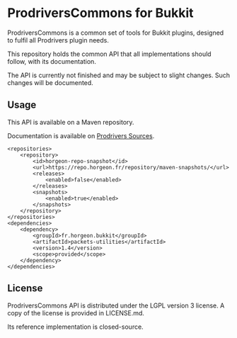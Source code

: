 # ProdriversCommons for Bukkit

ProdriversCommons is a common set of tools for Bukkit plugins, designed to fulfil all Prodrivers plugin needs.

This repository holds the common API that all implementations should follow, with its documentation.

The API is currently not finished and may be subject to slight changes. Such changes will be documented.

## Usage

This API is available on a Maven repository.

Documentation is available on [Prodrivers Sources](http://commons.sources.prodrivers.fr).

```
<repositories>
	<repository>
		<id>horgeon-repo-snapshot</id>
		<url>https://repo.horgeon.fr/repository/maven-snapshots/</url>
		<releases>
			<enabled>false</enabled>
		</releases>
		<snapshots>
			<enabled>true</enabled>
		</snapshots>
	</repository>
</repositories>
<dependencies>
	<dependency>
		<groupId>fr.horgeon.bukkit</groupId>
		<artifactId>packets-utilities</artifactId>
		<version>1.4</version>
		<scope>provided</scope>
	</dependency>
</dependencies>
```

## License

ProdriversCommons API is distributed under the LGPL version 3 license. A copy of the license is provided in LICENSE.md.

Its reference implementation is closed-source.

